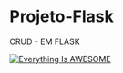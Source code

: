 # Projeto-Flask
CRUD - EM FLASK

[![Everything Is AWESOME](https://i.imgur.com/rG42y7M.jpg)](https://youtu.be/H9vy7ZbLlcE "Everything Is AWESOME")
